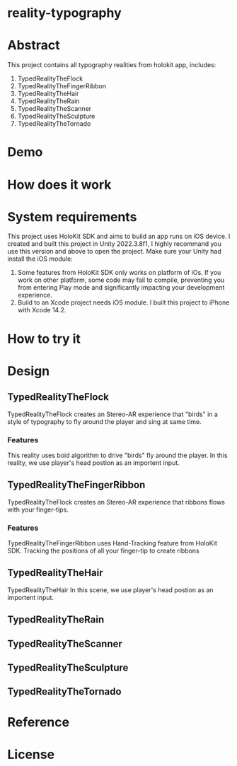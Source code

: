 # reality-typography
# Abstract
This project contains all typography realities from holokit app, includes:

1. TypedRealityTheFlock
2. TypedRealityTheFingerRibbon
3. TypedRealityTheHair
4. TypedRealityTheRain
5. TypedRealityTheScanner
6. TypedRealityTheSculpture
7. TypedRealityTheTornado

# Demo

# How does it work

# System requirements
This project uses HoloKit SDK and aims to build an app runs on iOS device.
I created and built this project in Unity 2022.3.8f1, I highly recommand you use this version and above to open the project.
Make sure your Unity had install the iOS module:
  1. Some features from HoloKit SDK only works on platform of iOs. If you work on other platform, some code may fail to compile, preventing you from entering Play mode and significantly impacting your development experience.
  2. Build to an Xcode project needs iOS module.
I built this project to iPhone with Xcode 14.2.

# How to try it

# Design
## TypedRealityTheFlock
TypedRealityTheFlock creates an Stereo-AR experience that "birds" in a style of typography to fly around the player and sing at same time.
### Features
This reality uses boid algorithm to drive "birds" fly around the player.
In this reality, we use player's head postion as an importent input.
## TypedRealityTheFingerRibbon
TypedRealityTheFlock creates an Stereo-AR experience that ribbons flows with your finger-tips.
### Features
TypedRealityTheFingerRibbon uses Hand-Tracking feature from HoloKit SDK. 
Tracking the positions of all your finger-tip to create ribbons
## TypedRealityTheHair
TypedRealityTheHair
In this scene, we use player's head postion as an importent input.
## TypedRealityTheRain
## TypedRealityTheScanner
## TypedRealityTheSculpture
## TypedRealityTheTornado

# Reference

# License
